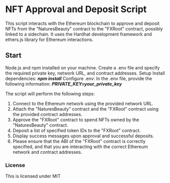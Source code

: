 # NFT Approval and Deposit Script
This script interacts with the Ethereum blockchain to approve and deposit NFTs from the "NaturesBeauty" contract to the "FXRoot" contract, possibly linked to a sidechain. It uses the Hardhat development framework and ethers.js library for Ethereum interactions.

## Start
Node.js and npm installed on your machine.
Create a .env file and specify the required private key, network URL, and contract addresses.
Setup
Install dependencies: **_npm install_**
Configure .env:
In the .env file, provide the following information: **_PRIVATE_KEY=your_private_key_**

The script will perform the following steps:

1. Connect to the Ethereum network using the provided network URL.
2. Attach the "NaturesBeauty" contract and the "FXRoot" contract using the provided contract addresses.
3. Approve the "FXRoot" contract to spend NFTs owned by the "NaturesBeauty" contract.
4. Deposit a list of specified token IDs to the "FXRoot" contract.
5. Display success messages upon approval and successful deposits.
6. Please ensure that the ABI of the "FXRoot" contract is correctly specified, and that you are interacting with the correct Ethereum network and contract addresses.


### License
This is licensed under MIT
